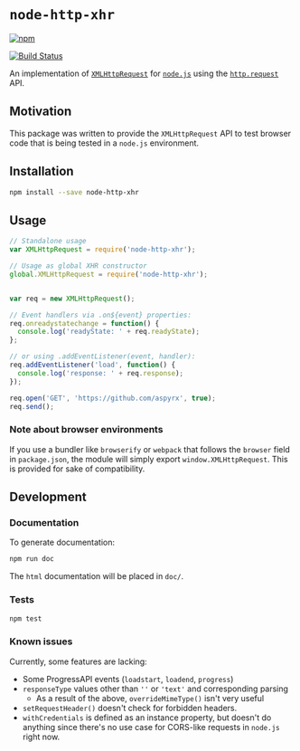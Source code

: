# `node-http-xhr`

[![npm][npm-status]][npm]

[![Build Status][build-status]][travis]

An implementation of [`XMLHttpRequest`][mdn-xhr] for [`node.js`][nodejs] using
the [`http.request`][nodejs-http] API.

[npm-status]:https://nodei.co/npm/node-http-xhr.png
[npm]:https://www.npmjs.com/package/node-http-xhr
[build-status]: https://travis-ci.org/aspyrx/node-http-xhr.svg?branch=master
[travis]: https://travis-ci.org/aspyrx/node-http-xhr
[mdn-xhr]: https://developer.mozilla.org/en-US/docs/Web/API/XMLHttpRequest
[nodejs]: https://nodejs.org
[nodejs-http]: https://nodejs.org/dist/latest/docs/api/http.html

## Motivation

This package was written to provide the `XMLHttpRequest` API to test browser
code that is being tested in a `node.js` environment.

## Installation

```sh
npm install --save node-http-xhr
```

## Usage

```javascript
// Standalone usage
var XMLHttpRequest = require('node-http-xhr');

// Usage as global XHR constructor
global.XMLHttpRequest = require('node-http-xhr');


var req = new XMLHttpRequest();

// Event handlers via .on${event} properties:
req.onreadystatechange = function() {
  console.log('readyState: ' + req.readyState);
};

// or using .addEventListener(event, handler):
req.addEventListener('load', function() {
  console.log('response: ' + req.response);
});

req.open('GET', 'https://github.com/aspyrx', true);
req.send();
```

### Note about browser environments

If you use a bundler like `browserify` or `webpack` that follows the `browser`
field in `package.json`, the module will simply export `window.XMLHttpRequest`.
This is provided for sake of compatibility.

## Development

### Documentation

To generate documentation:

```sh
npm run doc
```

The `html` documentation will be placed in `doc/`.

### Tests

```sh
npm test
```

### Known issues

Currently, some features are lacking:
- Some ProgressAPI events (`loadstart`, `loadend`, `progress`)
- `responseType` values other than `''` or `'text'` and corresponding parsing
  - As a result of the above, `overrideMimeType()` isn't very useful
- `setRequestHeader()` doesn't check for forbidden headers.
- `withCredentials` is defined as an instance property, but doesn't do anything
  since there's no use case for CORS-like requests in `node.js` right now.

